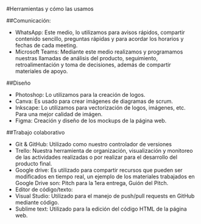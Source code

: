 #Herramientas y cómo las usamos

##Comunicación:
 - WhatsApp: Este medio, lo utilizamos para avisos rápidos, compartir contenido sencillo, preguntas rápidas y para acordar los horarios y fechas de cada meeting.
 - Microsoft Teams: Mediante este medio realizamos y programamos nuestras llamadas de análisis del producto, seguimiento, retroalimentación y toma de decisiones, además de compartir materiales de apoyo.
 
##Diseño

 - Photoshop: Lo utilizamos para la creación de logos.
 - Canva: Es usado para crear imágenes de diagramas de scrum.
 - Inkscape: Lo utilizamos para vectorización de logos, imágenes, etc. Para una mejor calidad de imágen.
 - Figma: Creación y diseño de los mockups de la página web.

##Trabajo colaborativo
 - Git & GitHub: Utilizado como nuestro controlador de versiones
 - Trello: Nuestra herramienta de organización, visualización y  monitoreo de las actividades realizadas o por realizar para el desarrollo del producto final.
 - Google drive: Es utilizado para compartir recursos que pueden ser modificados en tiempo real, un ejemplo de los materiales trabajados en Google Drive son: Pitch para la 1era entrega, Guión del Pitch.
 - Editor de código/texto:
 - Visual Studio: Utilizado para el manejo de push/pull requests en GitHub mediante código.
 - Sublime text: Utilizado para la edición del código HTML de la página web.
